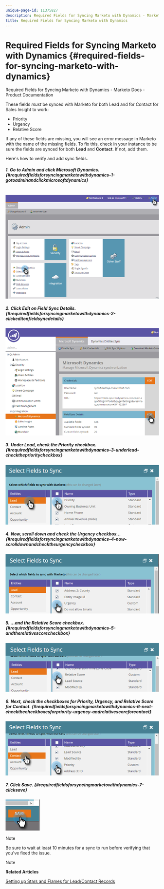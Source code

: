 ```yaml
---
unique-page-id: 11375827
description: Required Fields for Syncing Marketo with Dynamics - Marketo Docs - Product Documentation
title: Required Fields for Syncing Marketo with Dynamics
---
```


# Required Fields for Syncing Marketo with Dynamics {#required-fields-for-syncing-marketo-with-dynamics}

Required Fields for Syncing Marketo with Dynamics - Marketo Docs - Product Documentation

These fields&nbsp;*must*&nbsp;be synced with Marketo for both&nbsp;Lead&nbsp;and for&nbsp;Contact&nbsp;for Sales Insight to work:

* Priority&nbsp;
* Urgency&nbsp;
* Relative Score

If any of these fields are missing, you will see an error message in Marketo with the name of the missing fields. To fix this, check in your instance to be sure the fields are synced for both **Lead** and **Contact**. If not, add them.

Here's how to verify and add sync fields.

##### 1.&nbsp;Go to Admin and click&nbsp;Microsoft Dynamics. {#requiredfieldsforsyncingmarketowithdynamics-1-gotoadminandclickmicrosoftdynamics}

&nbsp; ![](assets/image2015-10-9-9-3a50-3a9.png)

##### 2.&nbsp;Click&nbsp;Edit&nbsp;on Field Sync Details. {#requiredfieldsforsyncingmarketowithdynamics-2-clickeditonfieldsyncdetails}

![](assets/image2015-10-9-9-3a52-3a23.png)

##### 3.&nbsp;Under Lead, check the&nbsp;Priority&nbsp;checkbox. {#requiredfieldsforsyncingmarketowithdynamics-3-underlead-checktheprioritycheckbox}

![](assets/image2016-6-8-13-3a33-3a50.png)

##### 4.&nbsp;Now, scroll down and check the&nbsp;Urgency&nbsp;checkbox... {#requiredfieldsforsyncingmarketowithdynamics-4-now-scrolldownandchecktheurgencycheckbox}

![](assets/image2016-6-8-13-3a35-3a22.png)

##### 5.&nbsp;...and the&nbsp;Relative Score&nbsp;checkbox. {#requiredfieldsforsyncingmarketowithdynamics-5-andtherelativescorecheckbox}

![](assets/image2016-6-8-13-3a36-3a1.png)

##### 6.&nbsp;Next, check the checkboxes for Priority, Urgency, and Relative Score for&nbsp;Contact. {#requiredfieldsforsyncingmarketowithdynamics-6-next-checkthecheckboxesforpriority-urgency-andrelativescoreforcontact}

![](assets/image2016-6-8-13-3a36-3a36.png)

##### 7.&nbsp;Click&nbsp;Save. {#requiredfieldsforsyncingmarketowithdynamics-7-clicksave}

![](assets/image2016-6-8-13-3a41-3a27.png)

>[!NOTE]
>
>Be sure to wait at least 10 minutes for a sync to run before verifying that you've fixed the issue.

>[!NOTE]
>
>**Related Articles**
>
>[Setting up Stars and Flames for Lead/Contact Records](http://docs.marketo.com/x/BICMAg)

